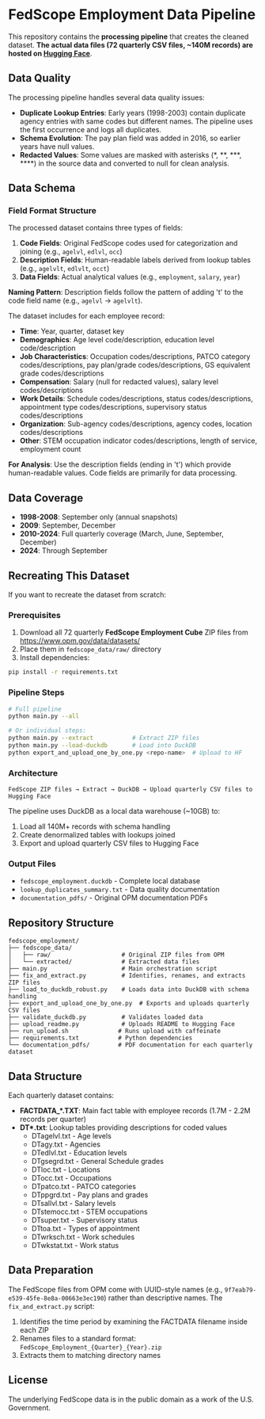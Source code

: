 # FedScope Employment Data Pipeline

This repository contains the **processing pipeline** that creates the cleaned dataset. **The actual data files (72 quarterly CSV files, ~140M records) are hosted on [Hugging Face](https://huggingface.co/datasets/abigailhaddad/fedscope)**.

## Data Quality

The processing pipeline handles several data quality issues:

- **Duplicate Lookup Entries**: Early years (1998-2003) contain duplicate agency entries with same codes but different names. The pipeline uses the first occurrence and logs all duplicates.
- **Schema Evolution**: The pay plan field was added in 2016, so earlier years have null values.
- **Redacted Values**: Some values are masked with asterisks (*, **, ***, ****) in the source data and converted to null for clean analysis.

## Data Schema

### Field Format Structure

The processed dataset contains three types of fields:

1. **Code Fields**: Original FedScope codes used for categorization and joining (e.g., `agelvl`, `edlvl`, `occ`)
2. **Description Fields**: Human-readable labels derived from lookup tables (e.g., `agelvlt`, `edlvlt`, `occt`)
3. **Data Fields**: Actual analytical values (e.g., `employment`, `salary`, `year`)

**Naming Pattern**: Description fields follow the pattern of adding 't' to the code field name (e.g., `agelvl` → `agelvlt`).

The dataset includes for each employee record:

- **Time**: Year, quarter, dataset key
- **Demographics**: Age level code/description, education level code/description
- **Job Characteristics**: Occupation codes/descriptions, PATCO category codes/descriptions, pay plan/grade codes/descriptions, GS equivalent grade codes/descriptions
- **Compensation**: Salary (null for redacted values), salary level codes/descriptions
- **Work Details**: Schedule codes/descriptions, status codes/descriptions, appointment type codes/descriptions, supervisory status codes/descriptions
- **Organization**: Sub-agency codes/descriptions, agency codes, location codes/descriptions
- **Other**: STEM occupation indicator codes/descriptions, length of service, employment count

**For Analysis**: Use the description fields (ending in 't') which provide human-readable values. Code fields are primarily for data processing.

## Data Coverage

- **1998-2008**: September only (annual snapshots)
- **2009**: September, December  
- **2010-2024**: Full quarterly coverage (March, June, September, December)
- **2024**: Through September

## Recreating This Dataset

If you want to recreate the dataset from scratch:

### Prerequisites
1. Download all 72 quarterly **FedScope Employment Cube** ZIP files from https://www.opm.gov/data/datasets/
2. Place them in `fedscope_data/raw/` directory
3. Install dependencies:
```bash
pip install -r requirements.txt
```

### Pipeline Steps
```bash
# Full pipeline
python main.py --all

# Or individual steps:
python main.py --extract           # Extract ZIP files
python main.py --load-duckdb       # Load into DuckDB
python export_and_upload_one_by_one.py <repo-name>  # Upload to HF
```

### Architecture
```
FedScope ZIP files → Extract → DuckDB → Upload quarterly CSV files to Hugging Face
```

The pipeline uses DuckDB as a local data warehouse (~10GB) to:
1. Load all 140M+ records with schema handling
2. Create denormalized tables with lookups joined
3. Export and upload quarterly CSV files to Hugging Face

### Output Files
- `fedscope_employment.duckdb` - Complete local database
- `lookup_duplicates_summary.txt` - Data quality documentation  
- `documentation_pdfs/` - Original OPM documentation PDFs

## Repository Structure

```
fedscope_employment/
├── fedscope_data/
│   ├── raw/                    # Original ZIP files from OPM
│   └── extracted/              # Extracted data files
├── main.py                     # Main orchestration script
├── fix_and_extract.py          # Identifies, renames, and extracts ZIP files
├── load_to_duckdb_robust.py    # Loads data into DuckDB with schema handling
├── export_and_upload_one_by_one.py  # Exports and uploads quarterly CSV files
├── validate_duckdb.py          # Validates loaded data
├── upload_readme.py            # Uploads README to Hugging Face
├── run_upload.sh              # Runs upload with caffeinate
├── requirements.txt           # Python dependencies
└── documentation_pdfs/        # PDF documentation for each quarterly dataset
```

## Data Structure

Each quarterly dataset contains:
- **FACTDATA_\*.TXT**: Main fact table with employee records (1.7M - 2.2M records per quarter)
- **DT\*.txt**: Lookup tables providing descriptions for coded values
  - DTagelvl.txt - Age levels
  - DTagy.txt - Agencies  
  - DTedlvl.txt - Education levels
  - DTgsegrd.txt - General Schedule grades
  - DTloc.txt - Locations
  - DTocc.txt - Occupations
  - DTpatco.txt - PATCO categories
  - DTppgrd.txt - Pay plans and grades
  - DTsallvl.txt - Salary levels
  - DTstemocc.txt - STEM occupations
  - DTsuper.txt - Supervisory status
  - DTtoa.txt - Types of appointment
  - DTwrksch.txt - Work schedules
  - DTwkstat.txt - Work status

## Data Preparation

The FedScope files from OPM come with UUID-style names (e.g., `9f7eab79-e539-45fe-8e8a-00663e3ec190`) rather than descriptive names. The `fix_and_extract.py` script:

1. Identifies the time period by examining the FACTDATA filename inside each ZIP
2. Renames files to a standard format: `FedScope_Employment_{Quarter}_{Year}.zip`
3. Extracts them to matching directory names

## License

The underlying FedScope data is in the public domain as a work of the U.S. Government.